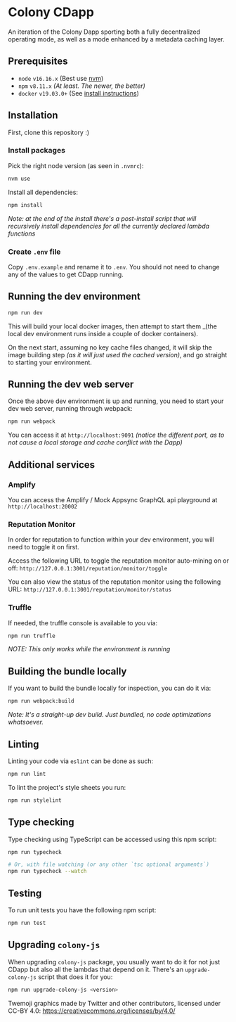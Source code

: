 # Colony CDapp

An iteration of the Colony Dapp sporting both a fully decentralized operating mode, as well as a mode enhanced by a metadata caching layer.

## Prerequisites

- `node` `v16.16.x` (Best use [nvm](https://github.com/nvm-sh/nvm))
- `npm` `v8.11.x` _(At least. The newer, the better)_
- `docker` `v19.03.0+` (See [install instructions](https://docs.docker.com/engine/install/))

## Installation

First, clone this repository :)

### Install packages

Pick the right node version (as seen in `.nvmrc`):

```bash
nvm use
```

Install all dependencies:

```bash
npm install
```

_Note: at the end of the install there's a post-install script that will recursively install dependencies for all the currently declared lambda functions_

### Create `.env` file

Copy `.env.example` and rename it to `.env`. You should not need to change any of the values to get CDapp running.

## Running the dev environment

```bash
npm run dev
```

This will build your local docker images, then attempt to start them \_(the local dev environment runs inside a couple of docker containers).

On the next start, assuming no key cache files changed, it will skip the image building step _(as it will just used the cached version)_, and go straight to starting your environment.

## Running the dev web server

Once the above dev environment is up and running, you need to start your dev web server, running through webpack:

```bash
npm run webpack
```

You can access it at `http://localhost:9091` _(notice the different port, as to not cause a local storage and cache conflict with the Dapp)_

## Additional services

### Amplify

You can access the Amplify / Mock Appsync GraphQL api playground at `http://localhost:20002`

### Reputation Monitor

In order for reputation to function within your dev environment, you will need to toggle it on first.

Access the following URL to toggle the reputation monitor auto-mining on or off: `http://127.0.0.1:3001/reputation/monitor/toggle`

You can also view the status of the reputation monitor using the following URL: `http://127.0.0.1:3001/reputation/monitor/status`

### Truffle

If needed, the truffle console is available to you via:

```bash
npm run truffle
```

_NOTE: This only works while the environment is running_

## Building the bundle locally

If you want to build the bundle locally for inspection, you can do it via:

```bash
npm run webpack:build
```

_Note: It's a straight-up dev build. Just bundled, no code optimizations whatsoever._

## Linting

Linting your code via `eslint` can be done as such:

```bash
npm run lint
```

To lint the project's style sheets you run:

```bash
npm run stylelint
```

## Type checking

Type checking using TypeScript can be accessed using this npm script:

```bash
npm run typecheck

# Or, with file watching (or any other `tsc optional arguments`)
npm run typecheck --watch
```

## Testing

To run unit tests you have the following npm script:

```bash
npm run test
```

## Upgrading `colony-js`

When upgrading `colony-js` package, you usually want to do it for not just CDapp but also all the lambdas that depend on it. There's an `upgrade-colony-js` script that does it for you:

```bash
npm run upgrade-colony-js <version>
```

Twemoji graphics made by Twitter and other contributors, licensed under CC-BY 4.0: https://creativecommons.org/licenses/by/4.0/
